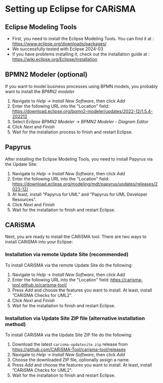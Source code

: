 # Setting up Eclipse for CARiSMA

## Eclipse Modeling Tools
- First, you need to install the Eclipse Modeling Tools. You can find it at : https://www.eclipse.org/downloads/packages/
- We successfully tested with Eclipse 2024-03
- If you have problems installing it, check out the installation guide at : https://wiki.eclipse.org/Eclipse/Installation

## BPMN2 Modeler (optional)
If you want to model business processes using BPMN models, you probably want to install the *BPMN2 modeler*
1. Navigate to *Help* -> *Install New Software*, then click *Add* 
2. Enter the following URL into the "Location" field: https://download.eclipse.org/bpmn2-modeler/updates/2022-12/1.5.4-202212
3. Select *Eclipse BPMN2 Modeler* -> *BPMN2 Modeler - Diagram Editor*
4. Click *Next* and *Finish*
5. Wait for the installation process to finish and restart Eclipse.

## Papyrus
After installing the Eclipse Modeling Tools, you need to install Papyrus via the Update Site:
1. Navigate to *Help* -> *Install New Software*, then click *Add* 
2. Enter the following URL into the "Location" field: https://download.eclipse.org/modeling/mdt/papyrus/updates/releases/2023-12/
3. At least, install ”Papyrus for UML” and ”Papyrus for UML Developer Resources”.
4. Click *Next* and *Finish*
5. Wait for the installation to finish and restart Eclipse.

## CARiSMA
Next, you are ready to install the CARiSMA tool. There are two ways to install CARiSMA into your Eclipse:

### Installation via remote Update Site (recommended)
To install CARiSMA via the remote Update Site do the following:
1. Navigate to *Help* -> *Install New Software*, then click *Add* 
2. Enter the following URL into the "Location" field: https://carisma-tool.github.io/carisma-tool/
3. Press *Add* and choose the features you want to install. At least, install ”CARiSMA Checks for UML2".
4. Click *Next* and *Finish*
5. Wait for the installation to finish and restart Eclipse.

### Installation via Update Site ZIP file (alternative installation method)
To install CARiSMA via the Update Site ZIP file do the following:
1. Download the latest `carisma-updatesite.zip` release from https://github.com/CARiSMA-Tool/carisma-tool/releases
2. Navigate to *Help* -> *Install New Software*, then click *Add* 
3. Choose the downloaded ZIP file, optionally assign a name.
4. Press *Add* and choose the features you want to install. At least, install ”CARiSMA Checks for UML2".
5. Wait for the installation to finish and restart Eclipse.
